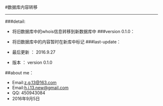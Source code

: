 #数据库内容转移 
   
--------
###detail:
* 将旧数据库中的whois信息转移到新数据库中
###version 0.1.0：
* 将旧数据库中的内容暂时在新库中标记
###last-update：

* 最后更新 ： 2016.9.27
* 版本     ： version 0.1.0

##about me：

* Email:z.g.13@163.com 
* Email:h.j.13.new@gmail.com
* QQ: 450943084   
* 2016年9月5日
